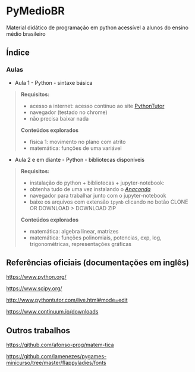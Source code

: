 # PyMedioBR
Material didático de programação em python acessível a alunos do ensino médio brasileiro

## Índice

### Aulas

* Aula 1 - Python - sintaxe básica

> **Requisitos:**
>
>- acesso a internet: acesso contínuo ao site [PythonTutor](http://www.pythontutor.com/live.html#mode=edit)
>- navegador (testado no chrome)
>- não precisa baixar nada
>
> **Conteúdos explorados**
>
>- física 1: movimento no plano com atrito
>- matemática: funções de uma variável

* Aula 2 e em diante - Python - bibliotecas disponíveis

> **Requisitos:**
>
>- instalação do python + bibliotecas + jupyter-notebook:
>- obtenha tudo de uma vez instalando o   [*Anaconda*](https://www.continuum.io/downloads)
>- navegador para trabalhar junto com o jupyter-notebook
>- baixe os arquivos com extensão `ipynb` clicando no botão CLONE OR DOWNLOAD  > DOWNLOAD ZIP
>
> **Conteúdos explorados**
>
>- matemática: algebra linear, matrizes
>- matemática: funções polinomiais, potencias, exp, log, trigonométricas, representações gráficas

## Referências oficiais (documentações em inglês)

https://www.python.org/

https://www.scipy.org/

http://www.pythontutor.com/live.html#mode=edit

https://www.continuum.io/downloads

## Outros trabalhos

https://github.com/afonso-prog/matem-tica

https://github.com/lamenezes/pygames-minicurso/tree/master/flappyladies/fonts
